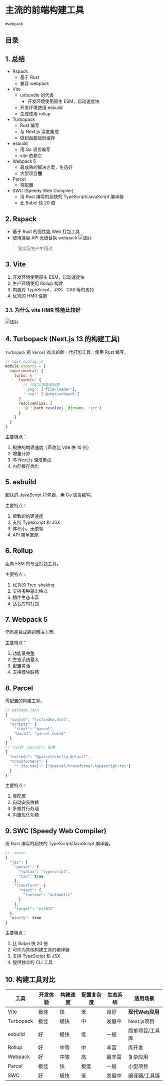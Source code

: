 
# 主流的前端构建工具

`#webpack` 


## 目录
<!-- toc -->
 ## 1. 总结 

- Rspack
	- 基于 Rust 
	- 兼容 webpack
- Vite
	- unbundle 的代表
		- 开发环境使用原生 ESM，启动速度快
	- 开发环境使用 esbuild
	- 生成使用 rollup
- Turbopack
	- Rust 编写
	- 与 Next.js 深度集成
	- 做到函数级别缓存
- esbuild
	- 用 Go 语言编写
	- vite 依赖它
- Webpack 5
	- 最成熟的解决方案，生态好
	- 大型项目**慢**
- Parcel
	- 零配置
- SWC (Speedy Web Compiler)
	- 用 Rust 编写的超快的 TypeScript/JavaScript 编译器
	- 比 Babel 快 20 倍

## 2. Rspack

- 基于 Rust 的高性能 Web 打包工具
- 使用兼容 API 无缝替换 webpack
![图片](https://832-1310531898.cos.ap-beijing.myqcloud.com/999.%20Obsidian@832/files/20241129.png)

> 没实际生产中用过

## 3. Vite

1. 开发环境使用原生 ESM，启动速度快
2. 生产环境使用 Rollup 构建
3. 内置对 TypeScript、JSX、CSS 等的支持
4. 优秀的 HMR 性能

### 3.1. 为什么 vite HMR 性能比较好

![图片](https://832-1310531898.cos.ap-beijing.myqcloud.com/999.%20Obsidian@832/files/20241101-33.png)

## 4. Turbopack (Next.js 13 的构建工具)

`Turbopack` 是 `Vercel` 推出的新一代打包工具，使用 Rust 编写。

```javascript
// next.config.js
module.exports = {
  experimental: {
    turbo: {
      loaders: {
        // 自定义加载器配置
        '.png': ['file-loader'],
        '.svg': ['@svgr/webpack']
      },
      resolveAlias: {
        '@': path.resolve(__dirname, 'src')
      }
    }
  }
}
```

主要特点：

1. 极快的构建速度（声称比 Vite 快 10 倍）
2. 增量计算
3. 与 Next.js 深度集成
4. 内存缓存优化

## 5. esbuild

超快的 JavaScript 打包器，用 Go 语言编写。

主要特点：
1. 极致的构建速度
2. 支持 TypeScript 和 JSX
3. 体积小，无依赖
4. API 简单直观

## 6. Rollup

面向 ESM 的专业打包工具。

主要特点：
1. 优秀的 Tree-shaking
2. 支持多种输出格式
3. 插件生态丰富
4. 适合库的打包

## 7. Webpack 5

仍然是最成熟的解决方案。

主要特点：
1. 功能最完整
2. 生态系统最大
3. 配置灵活
4. 支持模块联邦

## 8. Parcel

零配置的构建工具。

```javascript
// package.json
{
  "source": "src/index.html",
  "scripts": {
    "start": "parcel",
    "build": "parcel build"
  }
}
// 可选的 .parcelrc 配置
{
  "extends": "@parcel/config-default",
  "transformers": {
    "*.{ts,tsx}": ["@parcel/transformer-typescript-tsc"]
  }
}
```

主要特点：
1. 零配置
2. 自动安装依赖
3. 多核并行处理
4. 内置优化功能

## 9. SWC (Speedy Web Compiler)

用 Rust 编写的超快的 TypeScript/JavaScript 编译器。

```javascript
// .swcrc
{
  "jsc": {
    "parser": {
      "syntax": "typescript",
      "tsx": true
    },
    "transform": {
      "react": {
        "runtime": "automatic"
      }
    },
    "target": "es2015"
  },
  "minify": true
}
```

主要特点：
1. 比 Babel 快 20 倍
2. 可作为其他构建工具的编译器
3. 支持 TypeScript 和 JSX
4. 提供独立的 CLI 工具

## 10. 构建工具对比

| 工具        | 开发体验 | 构建速度 | 配置复杂度 | 生态系统 | 适用场景        |
| --------- | ---- | ---- | ----- | ---- | ----------- |
| Vite      | 极佳   | 快    | 低     | 良好   | **现代Web应用** |
| Turbopack | 极佳   | 极快   | 中     | 发展中  | Next.js项目   |
| esbuild   | 好    | 极快   | 低     | 一般   | 简单项目/工具库    |
| Rollup    | 好    | 中等   | 中     | 丰富   | 库开发         |
| Webpack   | 好    | 中等   | 高     | 最丰富  | 复杂应用        |
| Parcel    | 极佳   | 快    | 极低    | 一般   | 小型项目        |
| SWC       | 好    | 极快   | 低     | 发展中  | 编译器/工具链     |

